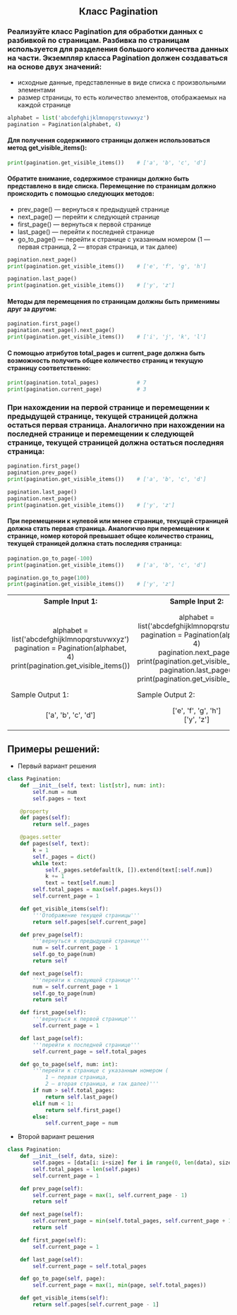 <h2 style="text-align:center">Класс Pagination</h2>

### Реализуйте класс Pagination для обработки данных с разбивкой по страницам. Разбивка по страницам используется для разделения большого количества данных на части. Экземпляр класса Pagination должен создаваться на основе двух значений:

* исходные данные, представленные в виде списка с произвольными элементами
* размер страницы, то есть количество элементов, отображаемых на каждой странице
```python
alphabet = list('abcdefghijklmnopqrstuvwxyz')
pagination = Pagination(alphabet, 4)
```
#### Для получения содержимого страницы должен использоваться метод get_visible_items():
```python 
print(pagination.get_visible_items())    # ['a', 'b', 'c', 'd']
```
#### Обратите внимание, содержимое страницы должно быть представлено в виде списка. Перемещение по страницам должно происходить с помощью следующих методов:

* prev_page() — вернуться к предыдущей странице
* next_page() — перейти к следующей странице
* first_page() — вернуться к первой странице
* last_page() — перейти к последней странице
* go_to_page() — перейти к странице с указанным номером (1 — первая страница, 2 — вторая страница, и так далее)
```python 
pagination.next_page()
print(pagination.get_visible_items())    # ['e', 'f', 'g', 'h']

pagination.last_page()
print(pagination.get_visible_items())    # ['y', 'z']
```
#### Методы для перемещения по страницам должны быть применимы друг за другом:
```python
pagination.first_page()
pagination.next_page().next_page()   
print(pagination.get_visible_items())    # ['i', 'j', 'k', 'l']
```
#### С помощью атрибутов total_pages и current_page должна быть возможность получить общее количество страниц и текущую страницу соответственно:
```python
print(pagination.total_pages)            # 7
print(pagination.current_page)           # 3
```
### При нахождении на первой странице и перемещении к предыдущей странице, текущей страницей должна остаться первая страница. Аналогично при нахождении на последней странице и перемещении к следующей странице, текущей страницей должна остаться последняя страница:
```python
pagination.first_page()
pagination.prev_page()
print(pagination.get_visible_items())    # ['a', 'b', 'c', 'd']

pagination.last_page()
pagination.next_page()
print(pagination.get_visible_items())    # ['y', 'z']
```
#### При перемещении к нулевой или менее странице, текущей страницей должна стать первая страница. Аналогично при перемещении к странице, номер которой превышает общее количество страниц, текущей страницей должна стать последняя страница:
```python
pagination.go_to_page(-100)
print(pagination.get_visible_items())    # ['a', 'b', 'c', 'd']

pagination.go_to_page(100)
print(pagination.get_visible_items())    # ['y', 'z']
```

<table align="center">
  <tbody>
    <tr>
      <th>Sample Input 1: </th>
      <th>Sample Input 2: </th>
      <th>Sample Input 3: </th>
      <th>Sample Input 4: </th>
    </tr>
    <tr>
      <td align="center">alphabet = list('abcdefghijklmnopqrstuvwxyz')<br>
                          pagination = Pagination(alphabet, 4)<br>
                          print(pagination.get_visible_items())<br></td>
      <td align="center">alphabet = list('abcdefghijklmnopqrstuvwxyz')<br>
                          pagination = Pagination(alphabet, 4)<br>
                          pagination.next_page()<br>
                          print(pagination.get_visible_items())<br>
                          pagination.last_page()<br>
                          print(pagination.get_visible_items())<br></td>
      <td align="center">alphabet = list('abcdefghijklmnopqrstuvwxyz')<br>
                          pagination = Pagination(alphabet, 4)<br>
                          pagination.next_page().next_page()<br>
                          print(pagination.get_visible_items())<br>
                          print(pagination.total_pages)<br>
                          print(pagination.current_page)<br></td>
      <td align="center">alphabet = list('abcdefghijklmnopqrstuvwxyz')<br>
                          pagination = Pagination(alphabet, 4)<br>
                          pagination.prev_page()<br>
                          print(pagination.get_visible_items())<br>
                          pagination.last_page()<br>
                          pagination.next_page()<br>
                          print(pagination.get_visible_items())<br></td>
    </tr>
    <tr>
      <td>Sample Output 1:</td>
      <td>Sample Output 2:</td>
      <td>Sample Output 3:</td>
      <td>Sample Output 4:</td>
      </tr>
    <tr>
      <td align="center">
                        ['a', 'b', 'c', 'd']<br>
      </td>
      <td align="center">
                        ['e', 'f', 'g', 'h']<br>
                        ['y', 'z']<br>
      </td>
      <td align="center">
                        ['i', 'j', 'k', 'l']<br>
                        7<br>
                        3<br>
      </td>
      <td align="center">
                        ['a', 'b', 'c', 'd']<br>
                        ['y', 'z']<br>
      </td>
    </tr>
  </tbody>
</table>



## Примеры решений:
* Первый вариант решения
```python
class Pagination:
    def __init__(self, text: list[str], num: int):
        self.num = num
        self.pages = text

    @property
    def pages(self):
        return self._pages

    @pages.setter
    def pages(self, text):
        k = 1
        self._pages = dict()
        while text:
            self._pages.setdefault(k, []).extend(text[:self.num])
            k += 1
            text = text[self.num:]
        self.total_pages = max(self.pages.keys())
        self.current_page = 1

    def get_visible_items(self):
        '''Отображение текущей страницы'''
        return self.pages[self.current_page]

    def prev_page(self):
        '''вернуться к предыдущей странице'''
        num = self.current_page - 1
        self.go_to_page(num)
        return self

    def next_page(self):
        '''перейти к следующей странице'''
        num = self.current_page + 1
        self.go_to_page(num)
        return self

    def first_page(self):
        '''вернуться к первой странице'''
        self.current_page = 1

    def last_page(self):
        '''перейти к последней странице'''
        self.current_page = self.total_pages

    def go_to_page(self, num: int):
        '''перейти к странице с указанным номером (
            1 — первая страница,
            2 — вторая страница, и так далее)'''
        if num > self.total_pages:
            return self.last_page()
        elif num < 1:
            return self.first_page()
        else:
            self.current_page = num
```
* Второй вариант решения

```python
class Pagination:
    def __init__(self, data, size):
        self.pages = [data[i: i+size] for i in range(0, len(data), size)]
        self.total_pages = len(self.pages)
        self.current_page = 1

    def prev_page(self):
        self.current_page = max(1, self.current_page - 1)
        return self

    def next_page(self):
        self.current_page = min(self.total_pages, self.current_page + 1)
        return self

    def first_page(self):
        self.current_page = 1

    def last_page(self):
        self.current_page = self.total_pages

    def go_to_page(self, page):
        self.current_page = max(1, min(page, self.total_pages))

    def get_visible_items(self):
        return self.pages[self.current_page - 1]
```


